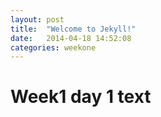 ```yaml
---
layout: post
title:  "Welcome to Jekyll!"
date:   2014-04-18 14:52:08
categories: weekone
---
```


# Week1 day 1 text
